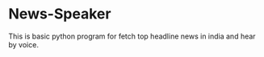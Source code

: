 # News-Speaker
This is basic python program for fetch top headline news in india and hear by voice.
